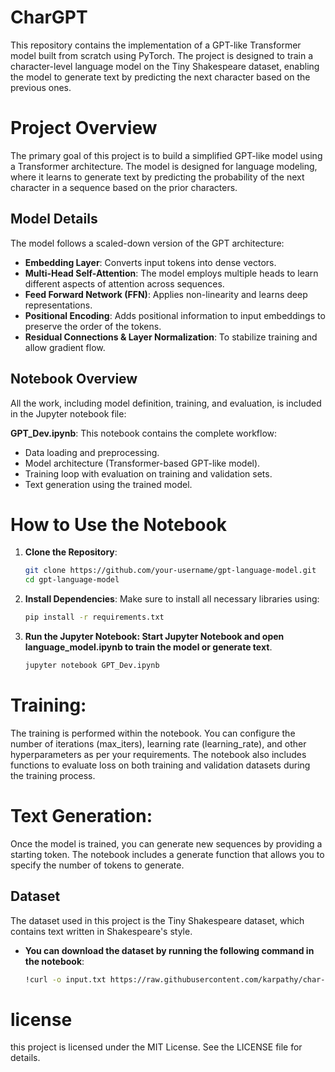 # CharGPT
This repository contains the implementation of a GPT-like Transformer model built from scratch using PyTorch. The project is designed to train a character-level language model on the Tiny Shakespeare dataset, enabling the model to generate text by predicting the next character based on the previous ones.
# Project Overview
The primary goal of this project is to build a simplified GPT-like model using a Transformer architecture. The model is designed for language modeling, where it learns to generate text by predicting the probability of the next character in a sequence based on the prior characters.
## Model Details
The model follows a scaled-down version of the GPT architecture:

- **Embedding Layer**: Converts input tokens into dense vectors.
- **Multi-Head Self-Attention**: The model employs multiple heads to learn different aspects of attention across sequences.
- **Feed Forward Network (FFN)**: Applies non-linearity and learns deep representations.
- **Positional Encoding**: Adds positional information to input embeddings to preserve the order of the tokens.
- **Residual Connections & Layer Normalization**: To stabilize training and allow gradient flow.
## Notebook Overview
All the work, including model definition, training, and evaluation, is included in the Jupyter notebook file:

**GPT_Dev.ipynb**: This notebook contains the complete workflow:
- Data loading and preprocessing.
- Model architecture (Transformer-based GPT-like model).
- Training loop with evaluation on training and validation sets.
- Text generation using the trained model.
# How to Use the Notebook
1. **Clone the Repository**:

   ```bash
   git clone https://github.com/your-username/gpt-language-model.git
   cd gpt-language-model
2. **Install Dependencies**:
Make sure to install all necessary libraries using:
   ```bash
   pip install -r requirements.txt
3. **Run the Jupyter Notebook: Start Jupyter Notebook and open language_model.ipynb to train the model or generate text**.
    ```bash
    jupyter notebook GPT_Dev.ipynb
    
# Training:
The training is performed within the notebook. You can configure the number of iterations (max_iters), learning rate (learning_rate), and other hyperparameters as per your requirements.
The notebook also includes functions to evaluate loss on both training and validation datasets during the training process.
# Text Generation: 
Once the model is trained, you can generate new sequences by providing a starting token. The notebook includes a generate function that allows you to specify the number of tokens to generate.

## Dataset
The dataset used in this project is the Tiny Shakespeare dataset, which contains text written in Shakespeare's style.

- **You can download the dataset by running the following command in the notebook**:

   ```bash
   !curl -o input.txt https://raw.githubusercontent.com/karpathy/char-rnn/master/data/tinyshakespeare/input.txt
   
# license
this project is licensed under the MIT License. See the LICENSE file for details.
